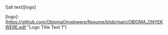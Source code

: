 
![alt text][logo]

[logo]: (https://github.com/ObiomaOnyekwere/Resume/blob/main/OBIOMA_ONYEKWERE.pdf "Logo Title Text 1")
